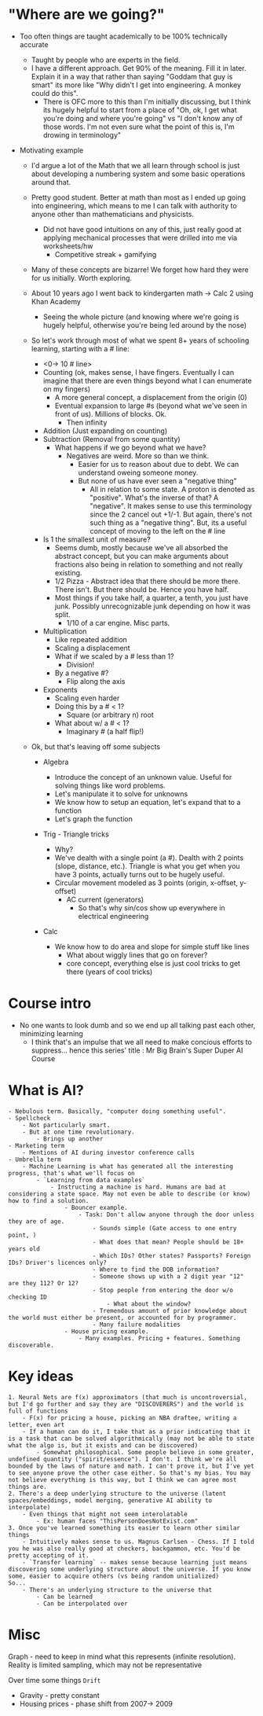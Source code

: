 # "Where are we going?"
- Too often things are taught academically to be 100% technically accurate
    - Taught by people who are experts in the field. 
    - I have a different approach. Get 90% of the meaning. Fill it in later. Explain it in a way that rather than saying "Goddam that guy is smart" its more like "Why didn't I get into engineering. A monkey could do this". 
        - There is OFC more to this than I'm initially discussing, but I think its hugely helpful to start from a place of "Oh, ok, I get what you're doing and where you're going" vs "I don't know any of those words. I'm not even sure what the point of this is, I'm drowing in terminology"

- Motivating example
    - I'd argue a lot of the Math that we all learn through school is just about developing a numbering system and some basic operations around that.
    - Pretty good student. Better at math than most as I ended up going into engineering, which means to me I can talk with authority to anyone other than mathematicians and physicists.
        - Did not have good intuitions on any of this, just really good at applying mechanical processes that were drilled into me via worksheets/hw
            - Competitive streak + gamifying
    - Many of these concepts are bizarre! We forget how hard they were for us initially. Worth exploring.
    - About 10 years ago I went back to kindergarten math -> Calc 2 using Khan Academy
        - Seeing the whole picture (and knowing where we're going is hugely helpful, otherwise you're being led around by the nose)
    - So let's work through most of what we spent 8+ years of schooling learning,  starting with a # line:
        - <0-> 10 # line>
        - Counting (ok, makes sense, I have fingers. Eventually I can imagine that there are even things beyond what I can enumerate on my fingers)
            - A more general concept, a displacement from the origin (0)
            - Eventual expansion to large #s (beyond what we've seen in front of us). Millions of blocks. Ok. 
                - Then infinity
        - Addition (Just expanding on counting)
        - Subtraction (Removal from some quantity)
            - What happens if we go beyond what we have?
                - Negatives are weird. More so than we think.
                    - Easier for us to reason about due to debt. We can understand oweing someone money. 
                    - But none of us have ever seen a "negative thing"
                        - All in relation to some state. A proton is denoted as "positive". What's the inverse of that? A "negative". It makes sense to use this terminology since the 2 cancel out +1/-1. But again, there's not such thing as a "negative thing". But, its a useful concept of moving to the left on the # line
        - Is 1 the smallest unit of measure?
            - Seems dumb, mostly because we've all absorbed the abstract concept, but you can make arguments about fractions also being in relation to something and not really existing.
            - 1/2 Pizza - Abstract idea that there should be more there. There isn't. But there should be. Hence you have half.
            - Most things if you take half, a quarter, a tenth, you just have junk. Possibly unrecognizable junk depending on how it was split.
                - 1/10 of a car engine. Misc parts.
        - Multiplication
            - Like repeated addition
            - Scaling a displacement
            - What if we scaled by a # less than 1?
                - Division!
            - By a negative #?
                - Flip along the axis
        - Exponents
            - Scaling even harder
            - Doing this by a # < 1?
                - Square (or arbitrary n) root
            - What about w/ a # < 1?
                - Imaginary # (a half flip!)

    - Ok, but that's leaving off some subjects
        - Algebra
            - Introduce the concept of an unknown value. Useful for solving things like word problems.
            - Let's manipulate it to solve for unknowns
            - We know how to setup an equation, let's expand that to a function
            - Let's graph the function
            
        - Trig - Triangle tricks
            - Why?
            - We've dealth with a single point (a #). Dealth with 2 points (slope, distance, etc.). Triangle is what you get when you have 3 points, actually turns out to be hugely useful.
            - Circular movement modeled as 3 points (origin, x-offset, y-offset)
                - AC current (generators)
                    - So that's why sin/cos show up everywhere in electrical engineering
        - Calc
            - We know how to do area and slope for simple stuff like lines
                - What about wiggly lines that go on forever?
                - core concept, everything else is just cool tricks to get there (years of cool tricks)


# Course intro
- No one wants to look dumb and so we end up all talking past each other, minimizing learning
    - I think that's an impulse that we all need to make concious efforts to suppress... hence this series' title : Mr Big Brain's Super Duper AI Course


# What is AI?
    - Nebulous term. Basically, "computer doing something useful". 
    - Spellcheck
        - Not particularly smart. 
        - But at one time revolutionary.
            - Brings up another 
    - Marketing term
        - Mentions of AI during investor conference calls
    - Umbrella term
        - Machine Learning is what has generated all the interesting progress, that's what we'll focus on
            - `Learning from data examples`
                - Instructing a machine is hard. Humans are bad at considering a state space. May not even be able to describe (or know) how to find a solution.
                    - Bouncer example.
                        - Task: Don't allow anyone through the door unless they are of age.
                            - Sounds simple (Gate access to one entry point, )
                            - What does that mean? People should be 18+ years old
                            - Which IDs? Other states? Passports? Foreign IDs? Driver's licences only?
                            - Where to find the DOB information?
                            - Someone shows up with a 2 digit year "12" are they 112? Or 12?
                            - Stop people from entering the door w/o checking ID
                                - What about the window?
                            - Tremendous amount of prior knowledge about the world must either be present, or accounted for by programmer. 
                            - Many failure modalities
                    - House pricing example. 
                        - Many examples. Pricing + features. Something discoverable.

# Key ideas
    1. Neural Nets are f(x) approximators (that much is uncontroversial, but I'd go further and say they are "DISCOVERERS") and the world is full of functions
        - F(x) for pricing a house, picking an NBA draftee, writing a letter, even art
        - If a human can do it, I take that as a prior indicating that it is a task that can be solved algorithmically (may not be able to state what the algo is, but it exists and can be discovered)
            - Somewhat philosophical. Some people believe in some greater, undefined quantity ("spirit/essence"). I don't. I think we're all bounded by the laws of nature and math. I can't prove it, but I've yet to see anyone prove the other case either. So that's my bias. You may not believe everything is this way, but I think we can agree most things are.
    2. There's a deep underlying structure to the universe (latent spaces/embeddings, model merging, generative AI ability to interpolate)
        - Even things that might not seem interolatable
            - Ex: human faces "ThisPersonDoesNotExist.com"
    3. Once you've learned something its easier to learn other similar things
        - Intuitively makes sense to us. Magnus Carlsen - Chess. If I told you he was also really good at checkers, backgammon, etc. You'd be pretty accepting of it.
        - `Transfer learning` -- makes sense because learning just means discovering some underlying structure about the universe. If you know some, easier to acquire others (vs being random unitialized)
    So...
        - There's an underlying structure to the universe that
            - Can be learned
            - Can be interpolated over





# Misc
Graph - need to keep in mind what this represents (infinite resolution). Reality is limited sampling, which may not be representative


Over time some things `Drift`
- Gravity - pretty constant
- Housing prices - phase shift from 2007-> 2009
